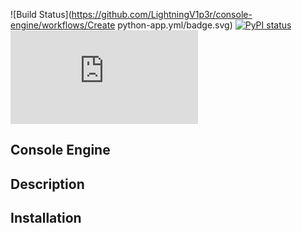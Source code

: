 ![Build Status](https://github.com/LightningV1p3r/console-engine/workflows/Create python-app.yml/badge.svg)
[![PyPI status](https://img.shields.io/pypi/status/ansicolortags.svg)](https://pypi.python.org/pypi/ansicolortags/)
[![GitHub license](https://badgen.net/github/license/Naereen/Strapdown.js)](https://github.com/Naereen/StrapDown.js/blob/master/LICENSE)

Console Engine
---


Description
---



Installation
---


